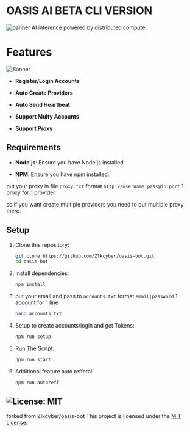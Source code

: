 # OASIS AI BETA CLI VERSION

![banner](image-1.png)
AI inference powered by distributed compute

# Features

![Banner](image.png)

- **Register/Login Accounts**

- **Auto Create Providers**

- **Auto Send Heartbeat**

- **Support Multy Accounts**

- **Support Proxy**

## Requirements

- **Node.js**: Ensure you have Node.js installed.

- **NPM**: Ensure you have npm installed.

put your proxy in file `proxy.txt` format `http://username:pass@ip:port` 1 proxy for 1 provider

so if you want create multiple providers you need to put multiple proxy there.

## Setup

1. Clone this repository:

   ```bash
   git clone https://github.com/Zlkcyber/oasis-bot.git
   cd oasis-bot
   ```

2. Install dependencies:

   ```bash
   npm install
   ```

3. put your email and pass to `accounts.txt` format `email|password` 1 account for 1 line

   ```bash
   nano accounts.txt
   ```

4. Setup to create accounts/login and get Tokens:

   ```bash
   npm run setup
   ```

5. Run The Script:

   ```bash
   npm run start
   ```

6. Additional feature auto refferal
   ```bash
   npm run autoreff
   ```

## ![License: MIT](https://img.shields.io/badge/License-MIT-yellow.svg)
forked from Zlkcyber/oasis-bot
This project is licensed under the [MIT License](LICENSE).
